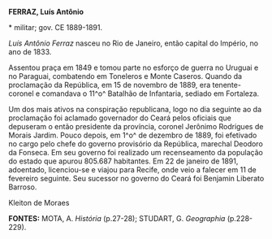 **FERRAZ, Luís Antônio**

\* militar; gov. CE 1889-1891.

*Luís Antônio Ferraz* nasceu no Rio de Janeiro, então capital do
Império, no ano de 1833.

Assentou praça em 1849 e tomou parte no esforço de guerra no Uruguai e
no Paraguai, combatendo em Toneleros e Monte Caseros. Quando da
proclamação da República, em 15 de novembro de 1889, era tenente-coronel
e comandava o 11^o^ Batalhão de Infantaria, sediado em Fortaleza.

Um dos mais ativos na conspiração republicana, logo no dia seguinte ao
da proclamação foi aclamado governador do Ceará pelos oficiais que
depuseram o então presidente da província, coronel Jerônimo Rodrigues de
Morais Jardim. Pouco depois, em 1^o^ de dezembro de 1889, foi efetivado
no cargo pelo chefe do governo provisório da República, marechal Deodoro
da Fonseca. Em seu governo foi realizado um recenseamento da população
do estado que apurou 805.687 habitantes. Em 22 de janeiro de 1891,
adoentado, licenciou-se e viajou para Recife, onde veio a falecer em 11
de fevereiro seguinte. Seu sucessor no governo do Ceará foi Benjamin
Liberato Barroso.

Kleiton de Moraes

**FONTES:** MOTA, A. *História* (p.27-28); STUDART, G. *Geographia*
(p.228-229).
